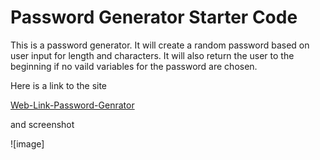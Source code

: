 # Password Generator Starter Code

This is a password generator. It will create a random password based on user input for length and characters. It will also return the user to the beginning if no vaild variables for the password are chosen.

Here is a link to the site

[Web-Link-Password-Genrator](https://bruceanthonyii.github.io/Challenge-3-password-generator/)

and screenshot

![image]

